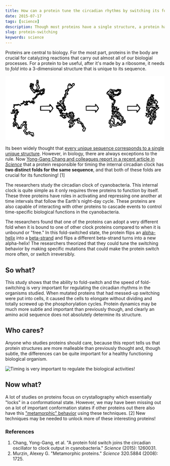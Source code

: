 ```yaml
---
title: How can a protein tune the circadian rhythms by switching its fold?
date: 2015-07-17
tags: [science]
description: Though most proteins have a single structure, a protein has been found to have two completely different structures that are crucial to the workings of the internal clock.
slug: protein-switching
keywords: science
---
```


Proteins are central to biology. For the most part, proteins in the body are crucial for catalyzing reactions that carry out almost all of our biologial processes. For a protein to be useful, after it's made by a ribosome, it needs to *fold* into a 3-dimensional structure that is unique to its sequence. 

![Protein folding occurs before a protein can be useful](/img/protein_folding.svg)

Its been widely thought that [every unique sequence corresponds to a single unique structure](https://en.wikipedia.org/wiki/Anfinsen%27s_dogma). However, in biology, there are always exceptions to the rule. Now [Yong-Gang Chang and colleagues report in a recent article in *Science*](http://dx.doi.org/10.1126/science.1260031) that a protein responsible for timing the internal circadian clock has **two distinct folds for the same sequence**, and that both of these folds are crucial for its functioning! [1]


The researchers study the circadian clock of cyanobacteria. This internal clock is quite simple as it only requires three proteins to function by itself. These three proteins have roles in activating and repressing one another at time intervals that follow the Earth's night-day cycle. These proteins are also capable of interacting with other proteins to cascade events to control time-specific biological functions in the cyanobacteria.

The researchers found that one of the proteins can adopt a very different fold when it is bound to one of other clock proteins compared to when it is unbound or "free." In this fold-switched state, the protein flips an [alpha-helix](https://en.wikipedia.org/wiki/Beta_sheet) into a [beta-strand](https://en.wikipedia.org/wiki/Beta_sheet) and flips a different beta-strand turns into a new alpha-helix! The researchers theorized that they could tune the switching behavior by making specific mutations that could make the protein switch more often, or switch irreversibly.

## So what?

This study shows that the ability to fold-switch and the speed of fold-switching is very important for regulating the circadian rhythms in the organisms studied. When mutated proteins that had messed-up switching were put into cells, it caused the cells to elongate without dividing and totally screwed up the phosphorylation cycles. Protein dynamics may be much more subtle and important than previously though, and clearly an amino acid sequence does not absolutely determine its structure.

## Who cares?

Anyone who studies proteins should care, because this report tells us that protein structures are more malleable than previously thought and, though subtle, the differences can be quite important for a healthy functioning biological organism.

![Timing is very important to regulate the biological activities!](/content/images/2015/07/rich-feldmann-oh-my-gosh-it-s-three-o-clock-already-new-yorker-cartoon.jpg)

## Now what?

A lot of studies on proteins focus on crystallography which essentially "locks" in a conformational state. However, we may have been missing out on a lot of important conformation states if other proteins out there also have this ["metamorphic" behavior](http://dx.doi.org/10.1126/science.1158868) using these techniques. [2] New techniques may be needed to unlock more of these interesting proteins!

### References

1. Chang, Yong-Gang, et al. "A protein fold switch joins the circadian oscillator to clock output in cyanobacteria." *Science* (2015): 1260031.
2. Murzin, Alexey G. "Metamorphic proteins." *Science* 320.5884 (2008): 1725.
